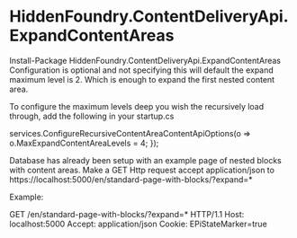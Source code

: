 # HiddenFoundry.ContentDeliveryApi.ExpandContentAreas

Install-Package HiddenFoundry.ContentDeliveryApi.ExpandContentAreas
Configuration is optional and not specifying this will default the expand maximum level is 2. Which is enough to expand the first nested content area.

To configure the maximum levels deep you wish the recursively load through, add the following in your startup.cs


services.ConfigureRecursiveContentAreaContentApiOptions(o =>
    o.MaxExpandContentAreaLevels = 4;
});

Database has already been setup with an example page of nested blocks with content areas.
Make a GET Http request accept application/json to https://localhost:5000/en/standard-page-with-blocks/?expand=*

Example:

GET /en/standard-page-with-blocks/?expand=* HTTP/1.1
Host: localhost:5000
Accept: application/json
Cookie: EPiStateMarker=true

